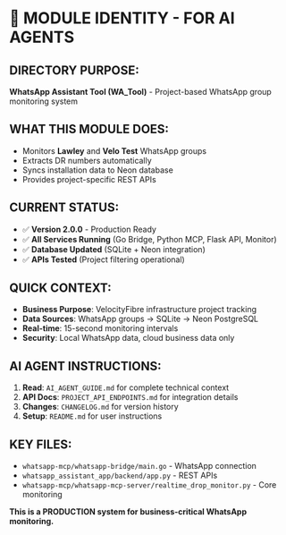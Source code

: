 # 🤖 MODULE IDENTITY - FOR AI AGENTS

## **DIRECTORY PURPOSE:**
**WhatsApp Assistant Tool (WA_Tool)** - Project-based WhatsApp group monitoring system

## **WHAT THIS MODULE DOES:**
- Monitors **Lawley** and **Velo Test** WhatsApp groups
- Extracts DR numbers automatically 
- Syncs installation data to Neon database
- Provides project-specific REST APIs

## **CURRENT STATUS:**
- ✅ **Version 2.0.0** - Production Ready
- ✅ **All Services Running** (Go Bridge, Python MCP, Flask API, Monitor)
- ✅ **Database Updated** (SQLite + Neon integration)
- ✅ **APIs Tested** (Project filtering operational)

## **QUICK CONTEXT:**
- **Business Purpose**: VelocityFibre infrastructure project tracking
- **Data Sources**: WhatsApp groups → SQLite → Neon PostgreSQL
- **Real-time**: 15-second monitoring intervals
- **Security**: Local WhatsApp data, cloud business data only

## **AI AGENT INSTRUCTIONS:**
1. **Read**: `AI_AGENT_GUIDE.md` for complete technical context
2. **API Docs**: `PROJECT_API_ENDPOINTS.md` for integration details
3. **Changes**: `CHANGELOG.md` for version history
4. **Setup**: `README.md` for user instructions

## **KEY FILES:**
- `whatsapp-mcp/whatsapp-bridge/main.go` - WhatsApp connection
- `whatsapp_assistant_app/backend/app.py` - REST APIs
- `whatsapp-mcp/whatsapp-mcp-server/realtime_drop_monitor.py` - Core monitoring

**This is a PRODUCTION system for business-critical WhatsApp monitoring.**